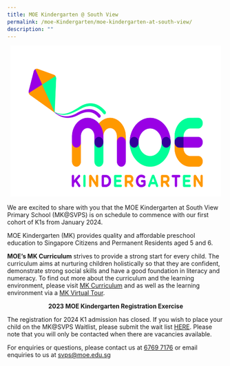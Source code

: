 ```yaml
---
title: MOE Kindergarten @ South View
permalink: /moe-Kindergarten/moe-kindergarten-at-south-view/
description: ""
---
```

<center><a href="https://www.moe.gov.sg/mk" target="_blank" rel="noopener"><img style="height:350px;width:490px" src="/images/MOE%20Kindergarten.jpg"></a></center>
<p>We are excited to share with you that the MOE Kindergarten at South View Primary School (MK@SVPS) is on schedule to commence with our first cohort of K1s from January 2024.</p>
<p>MOE Kindergarten (MK) provides quality and affordable preschool education to Singapore Citizens and Permanent Residents aged 5 and 6.</p>
<p><b>MOE’s MK Curriculum</b> strives to provide a strong start for every child. The curriculum aims at nurturing children holistically so that they are confident, demonstrate strong social skills and have a good foundation in literacy and numeracy. To find out more about the curriculum and the learning environment, please visit <a href="https://www.moe.gov.sg/preschool/moe-kindergarten/curriculum" target="_blank" rel="noopener">MK Curriculum</a> and  as well as the learning environment via a <a href="https://www.moe.gov.sg/preschool/moe-kindergarten/mk-virtual-tour" target="_blank" rel="noopener"> MK Virtual Tour</a>.
	</p><center><b>2023 MOE Kindergarten Registration Exercise</b></center>
<p>The registration for 2024 K1 admission has closed. If you wish to place your child on the MK@SVPS Waitlist, please submit the wait list <a href="https://form.gov.sg/63d336bbdd51570011d503c1" target="_blank" rel="noopener">HERE</a>. Please note that you will only be contacted when there are vacancies available.</p>
<p>For enquiries or questions, please contact us at <u>6769 7176</u> or email enquiries to us at <a href="mailto:svps@moe.edu.sg" target="_blank" rel="noopener">svps@moe.edu.sg</a>
		</p>